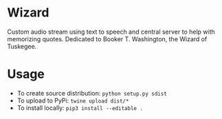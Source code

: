 # Wizard
Custom audio stream using text to speech and central server to help with memorizing quotes. Dedicated to Booker T. Washington, the Wizard of Tuskegee. 

# Usage
- To create source distribution: `python setup.py sdist`
- To upload to PyPi: `twine upload dist/*`
- To install locally: `pip3 install --editable .`